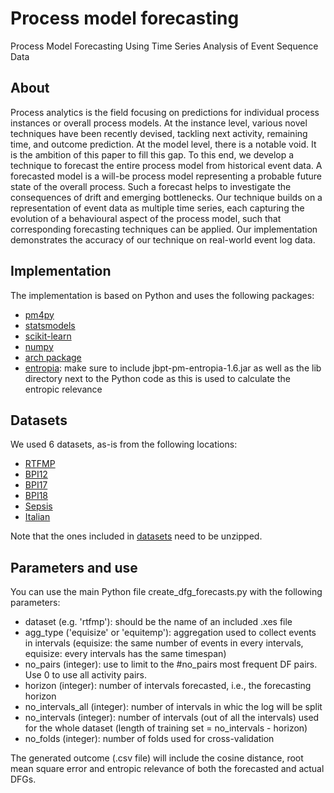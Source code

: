 # Process model forecasting
Process Model Forecasting Using Time Series Analysis of Event Sequence Data

## About
Process analytics is the field focusing on predictions for individual process instances or overall process models. At the instance level, various novel techniques have been recently devised, tackling next activity, remaining time, and outcome prediction. At the model level, there is a notable void. It is the ambition of this paper to fill this gap. To this end, we develop a technique to forecast the entire process model from historical event data. A forecasted model is a will-be process model representing a probable future state of the overall process. Such a forecast helps to investigate the consequences of drift and emerging bottlenecks. 
Our technique builds on a representation of event data as multiple time series, each capturing the evolution of a behavioural aspect of the process model, such that corresponding forecasting techniques can be applied.
Our implementation demonstrates the accuracy of our technique on real-world event log data.

## Implementation
The implementation is based on Python and uses the following packages:
- [pm4py](https://pm4py.fit.fraunhofer.de/)
- [statsmodels](https://www.statsmodels.org/stable/index.html)
- [scikit-learn](https://scikit-learn.org/stable/)
- [numpy](https://numpy.org/)
- [arch package](https://pypi.org/project/arch/)
- [entropia](https://github.com/jbpt/codebase/tree/master/jbpt-pm/entropia): make sure to include jbpt-pm-entropia-1.6.jar as well as the lib directory next to the Python code as this is used to calculate the entropic relevance

## Datasets
We used 6 datasets, as-is from the following locations:
- [RTFMP](https://doi.org/10.4121/uuid:270fd440-1057-4fb9-89a9-b699b47990f5)
- [BPI12](https://doi.org/10.4121/uuid:3926db30-f712-4394-aebc-75976070e91f)
- [BPI17](https://doi.org/10.4121/uuid:5f3067df-f10b-45da-b98b-86ae4c7a310b)
- [BPI18](https://doi.org/10.4121/uuid:3301445f-95e8-4ff0-98a4-901f1f204972)
- [Sepsis](https://doi.org/10.4121/uuid:915d2bfb-7e84-49ad-a286-dc35f063a460)
- [Italian](https://doi.org/10.4121/uuid:0c60edf1-6f83-4e75-9367-4c63b3e9d5bb)

Note that the ones included in [datasets](/datasets) need to be unzipped.

## Parameters and use
You can use the main Python file create_dfg_forecasts.py with the following parameters:

- dataset (e.g. 'rtfmp'): should be the name of an included .xes file
- agg_type ('equisize' or 'equitemp'): aggregation used to collect events in intervals (equisize: the same number of events in every intervals, equisize: every intervals has the same timespan)
- no_pairs (integer): use to limit to the #no_pairs most frequent DF pairs. Use 0 to use all activity pairs.
- horizon (integer): number of intervals forecasted, i.e., the forecasting horizon
- no_intervals_all (integer): number of intervals in whic the log will be split
- no_intervals (integer): number of intervals (out of all the intervals) used for the whole dataset (length of training set = no_intervals - horizon)
- no_folds (integer): number of folds used for cross-validation

The generated outcome (.csv file) will include the cosine distance, root mean square error and entropic relevance of both the forecasted and actual DFGs.

